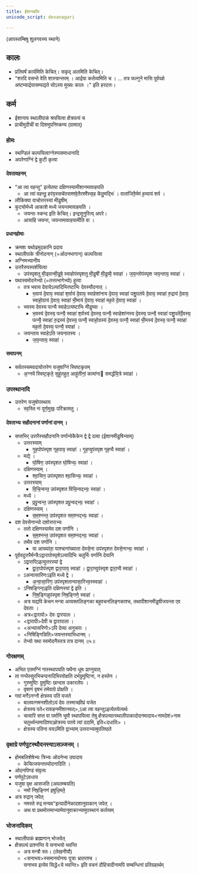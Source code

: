 ```yaml
---
title: ईशानबलिः
unicode_script: devanagari

---
```


(आपस्तम्बिषु शूलगवस्य स्थाने)

## कालः
- प्रतिवर्षं कार्यमिति केचित्। सकृद् अलमिति केचित्।
- "शरदि वसन्ते वेति शास्त्रान्तरम् । आर्द्रया कर्तव्यमिति च । … तत्र फल्गुने मासि पूर्वपक्षे  
अष्टम्यार्द्रयासम्पद्यते सोऽस्य मुख्यः कालः ।" इति हरदत्तः।

## कर्म
- ईशानाय स्थालीपाकं श्रपयित्वा क्षैत्रपत्यं च
- प्राचीमुदीचीं वा दिशमुपनिष्क्रम्य (ग्रामात्)

### होमः
- स्थण्डिलं कल्पयित्वाग्नेरुपसमाधानादि
- अपरेणाग्निं द्वे कुटी कृत्वा

#### देवतावहनम्
- "आ त्वा वहन्तु" इत्येतया दक्षिणस्यामीशानमावाहयति
  - आ त्वा॑ वहन्तु॒ हर॑य॒स्सचे॑तसश्श्वे॒तैरश्वै॑स्स॒ह के॑तु॒मद्भिः॑ । वाता॑जिरै॒र्मम॑ ह॒व्याय॑ शर्व ।
- लौकिक्या वाचोत्तरस्यां मीढुषीम्
- कुट्योर्मध्ये आकाशे मध्ये जयन्तमावाहयति ।
  - जयन्तः स्कन्द इति केचित्। इन्द्रसूनुरित्य् अपरे।
  - आयाहि जयन्त, जयन्तमावाहयामीति वा ।

#### प्रधानहोमाः
- क्रमशः यथोढमुदकानि प्रदाय
- स्थालीपाके त्रीनोदनान् (=ओदनभागान्) कल्पयित्वा
- अग्निमभ्यानीय
- उत्तरैरुपस्पर्शयित्वा
  - उप॑स्पृशतु मी॒ढ्वान्मी॒ढुषे॒ स्वाहोप॑स्पृशतु मी॒ढुषी॑ मी॒ढुष्यै॒ स्वाहा॑ । ज॒य॒न्तोप॑स्पृश जय॒न्ताय॒ स्वाहा॑ ।
- यथास्वमोदनेभ्यो (=तत्तत्भागेभ्यो) हुत्वा
  - तत्र भवाय देवायेऽत्यादिभिरष्टाभिः देवस्यौदनात् ।
    - भ॒वाय॑ दे॒वाय॒ स्वाहा॑ श॒र्वाय॑ दे॒वाय॒ स्वाहेशा॑नाय दे॒वाय॒ स्वाहा॑ पशु॒पत॑ये दे॒वाय॒ स्वाहा॑ रु॒द्राय॑ दे॒वाय॒ स्वाहो॒ग्राय॑ दे॒वाय॒ स्वाहा॑ भी॒माय॑ दे॒वाय॒ स्वाहा॑ मह॒ते दे॒वाय॒ स्वाहा॑ ।
  - भवस्य देवस्य पत्न्यै स्वाहेऽत्यष्टाभिः मीढुष्याः ।
    - भ॒वस्य॑ दे॒वस्य॒ पत्न्यै॒ स्वाहा॑ श॒र्वस्य॑ दे॒वस्य॒ पत्न्यै॒ स्वाहेशा॑नस्य दे॒वस्य॒ पत्न्यै॒ स्वाहा॑ पशु॒पते॑र्दे॒वस्य॒ पत्न्यै॒ स्वाहा॑ रु॒द्रस्य॑ दे॒वस्य॒ पत्न्यै॒ स्वाहो॒ग्रस्य॑ दे॒वस्य॒ पत्न्यै॒ स्वाहा॑ भी॒मस्य॑ दे॒वस्य॒ पत्न्यै॒ स्वाहा॑ मह॒तो दे॒वस्य॒ पत्न्यै॒ स्वाहा॑ ।
  - जयन्ताय स्वाहेऽति जयनातस्य ।
    - ज॒य॒न्ताय॒ स्वाहा॑ ।

#### समापनम्
- सर्वतस्समवदायोत्तरेण यजुषाग्निं स्विष्टकृतम्
  - अ॒ग्नये॑ स्विष्ट॒कृते॒ सुहु॑तहुत॒ आहु॑तीनां॒ कामा॑ना समर्द्धयि॒त्रे स्वाहा॑ ।


### उपस्थानादि
- उत्तरेण यजुषोपस्थाय
  - स्व॒स्ति नः॑ पूर्ण॒मुखः॒ परि॑क्रामतु ।

#### देवताभ्यः सहौदनानां पर्णानां दानम् ।
- सप्तभिर् उत्तरैस्सहौदनानि पर्णान्येकैकेन द्वे द्वे दत्वा (ईशानमीढुषिभ्याम्)
  - उत्तरस्याम्
    - गृ॒ह॒पोप॑स्पृश गृह॒पाय॒ स्वाहा॑ । गृ॒ह॒प्युप॑स्पृश गृह॒प्यै स्वाहा॑ ।
  - मद्ये ।
    - घो॒षिण॒ उप॑स्पृशत घो॒षिभ्यः॒ स्वाहा॑ ।
  - दक्षिणस्याम् ।
    -  श्वा॒सिन॒ उप॑स्पृशत श्वा॒सिभ्यः॒ स्वाहा॑ ।
  - उत्तरस्याम्
    - वि॒चि॒न्वन्त॒ उप॑स्पृशत विचि॒न्वद्भ्यः॒ स्वाहा॑ ।
  - मध्ये ।
    -  प्र॒पु॒न्वन्त॒ उप॑स्पृशत प्रपु॒न्वद्भ्यः॒ स्वाहा॑ ।
  - दक्षिणस्याम् ।
    - स॒म॒श्नन्त॒ उप॑स्पृशत सम॒श्नद्भ्यः॒ स्वाहा॑ ।
- दश देवसेनाभ्यो दशोत्तराभ्यः
  - ततो दक्षिणस्यामेव दश पर्णानि ।
    - स॒म॒श्नन्त॒ उप॑स्पृशत सम॒श्नद्भ्यः॒ स्वाहा॑ ।
  - तथैव दश पर्णानि ।
    - या आख्या॑ता॒ याश्चाना॑ख्याता देवसे॒ना उप॑स्पृशत देवसे॒नाभ्यः॒ स्वाहा॑ ।
- पूर्ववदुत्तरैर्मन्त्रैःऽद्वारापोस्पृशेऽत्यादिभिः चतुर्भिः पर्णानि देयानि
  - ऽद्वारापिऽइत्युत्तरस्यां द्वे
    - द्वा॒रा॒पोप॑स्पृश द्वारा॒पाय॒ स्वाहा॑ । द्वा॒रा॒प्युप॑स्पृश द्वारा॒प्यै स्वाहा॑ ।
  - ऽअन्वासारिणःऽइति मध्ये द्वे ।
    -  अ॒न्वा॒सा॒रिण॒ उप॑स्पृशतान्वासा॒रिभ्य॒स्स्वाहा॑ ।
  - ऽनिषङ्गिन्ऽइति दक्षिणस्यां द्वे इति ।
    - नि॒ष॒ङ्गिन्नुप॑स्पृश निष॒ङ्गिणे॒ स्वाहा॑ ।
  - अत्र यद्यपि केचन मन्त्रा अव्यक्तलिङ्गका बहुवचनलिङ्गकाश्च, तथापीशानमीढुषीजयन्ता एव देवताः ।
  - अत्र<द्वारापो> देवः द्वारपालः ।
  - <द्वारापी>देवी च द्वारापाला ।
  - <अभ्यासरिणो>ऽपि देव्या अनुचराः ।
  - <निषिङ्गिन्निति>जयन्तस्याभिधानम् ।
  - तेभ्यो यथा स्वमोदनैस्तत्र तत्र दानम् ॥५॥

### गोरक्षणम्
- अभित एतमग्निं गास्स्थापयति यथैना धूमः प्राप्नुयात्
- ता गन्धैस्सुरभिचन्दनादिभिरवोक्षति दर्भग्रुमुष्टिना, न हस्तेन ।
  - गुरुमुष्टिः ग्रुमुष्टिः छान्दस उकारलेपः ।
  - वृषाणं वृषभं तमेवाग्रे प्रोक्षति ।
- गवां मर्गेऽनग्नौ क्षेत्रस्य पतिं यजते
  - बालवत्गमनशीलोऽयं देवः तस्माच्छीघ्रं यजेत
  - क्षेत्रस्य पते<रावाहनमीशानवत्>,ऽआ त्वा वहन्तुऽइत्येतयेत्यर्थः
  - चत्वारि सप्त वा पर्मानि भूमौ स्थापयित्वा तेषु क्षैत्रपत्यात्स्थालीपाकादोदनमादाय<नामदेशं>नाम चतुर्थ्यन्तमादिश्यऽक्षेत्रस्य पतये त्वां ददामि, इति<दधाति> ।
  - क्षेत्रस्य पतिना वयऽमिति द्वाभ्याम् उत्तराभ्यामुपतिष्ठते

### वृक्षाग्रे पर्णपुटस्थौदनस्याऽसञ्जनम् ।
- होमबलिशेषेभ्यः त्रिभ्यः ओदनेभ्य उपादाय
  - केचित्जयन्तस्योदनादिति ।
- ओदनपिण्डं संवृत्य
- पर्णपुटेऽवधाय
- यजुषा वृक्ष आसजति (अवलम्बयति)
  - नमो॑ निष॒ङ्गिण॑ इषुधि॒मते॒
- अत्र रुद्रान् जपेत्
  - नमस्ते रुद्र मन्यव"इत्यादीनेकादशानुवाकान् जपेत् ।
  - अथ वा प्रथमोत्तमाभ्यामेवानुवाकाभ्यामुपस्थानं कर्तव्यम्

### भोजनादिकम्
- स्थालीपाकं ब्राह्मणान् भोजयेत्
- क्षैत्रपत्यं प्राश्नन्ति ये सनाभयो भवन्ति
  - अत्र मन्त्रौ स्तः। (लेखनीयौ)
  - <सनाभय>स्समानयोनयः पुत्राः भ्रातरश्च ।  
सनाभय इत्येव सिद्धे<ये भवन्ति> इति वचनं दौहित्रादीनामपि सम्बन्धिनां प्रतिग्रहार्थम्
